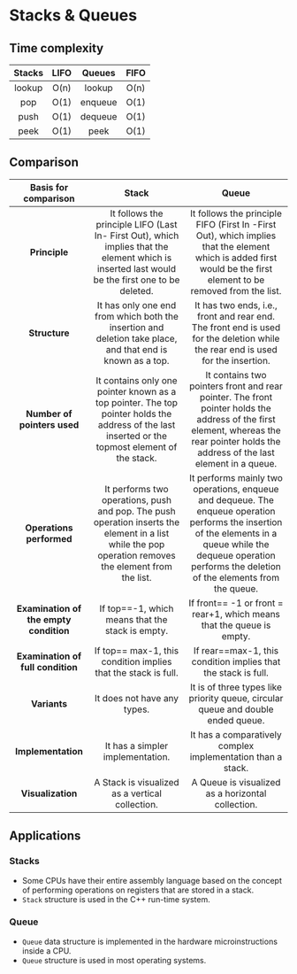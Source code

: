 # Stacks & Queues

## Time complexity

| **Stacks** | LIFO | **Queues** | FIFO |
| :--------: | :--: | :--------: | :--: |
|   lookup   | O(n) |   lookup   | O(n) |
|    pop     | O(1) |  enqueue   | O(1) |
|    push    | O(1) |  dequeue   | O(1) |
|    peek    | O(1) |    peek    | O(1) |

## Comparison

|        **Basis for comparison**        	|                                                                       **Stack**                                                                       	|                                                                                                     **Queue**                                                                                                     	|
|:--------------------------------------:	|:-----------------------------------------------------------------------------------------------------------------------------------------------------:	|:-----------------------------------------------------------------------------------------------------------------------------------------------------------------------------------------------------------------:	|
| **Principle**                          	| It follows the principle LIFO (Last In- First Out), which implies that the element which is inserted last would be the first one to be deleted.       	| It follows the principle FIFO (First In -First Out), which implies that the element which is added first would be the first element to be removed from the list.                                                  	|
| **Structure**                          	| It has only one end from which both the insertion and deletion take place, and that end is known as a top.                                            	| It has two ends, i.e., front and rear end. The front end is used for the deletion while the rear end is used for the insertion.                                                                                   	|
| **Number of pointers used**            	| It contains only one pointer known as a top pointer. The top pointer holds the address of the last inserted or the topmost element of the stack.      	| It contains two pointers front and rear pointer. The front pointer holds the address of the first element, whereas the rear pointer holds the address of the last element in a queue.                             	|
| **Operations performed**               	| It performs two operations, push and pop. The push operation inserts the element in a list while the pop operation removes the element from the list. 	| It performs mainly two operations, enqueue and dequeue. The enqueue operation performs the insertion of the elements in a queue while the dequeue operation performs the deletion of the elements from the queue. 	|
| **Examination of the empty condition** 	| If top==-1, which means that the stack is empty.                                                                                                      	| If front== -1 or front = rear+1, which means that the queue is empty.                                                                                                                                             	|
| **Examination of full condition**      	| If top== max-1, this condition implies that the stack is full.                                                                                        	| If rear==max-1, this condition implies that the stack is full.                                                                                                                                                    	|
| **Variants**                           	| It does not have any types.                                                                                                                           	| It is of three types like priority queue, circular queue and double ended queue.                                                                                                                                  	|
| **Implementation**                     	| It has a simpler implementation.                                                                                                                      	| It has a comparatively complex implementation than a stack.                                                                                                                                                       	|
| **Visualization**                      	| A Stack is visualized as a vertical collection.                                                                                                       	| A Queue is visualized as a horizontal collection.                                                                                                                                                                 	|

## Applications

### Stacks

- Some CPUs have their entire assembly language based on the concept of performing operations on registers that are stored in a stack.
- `Stack` structure is used in the C++ run-time system.

### Queue

- `Queue` data structure is implemented in the hardware microinstructions inside a CPU.
- `Queue` structure is used in most operating systems.
